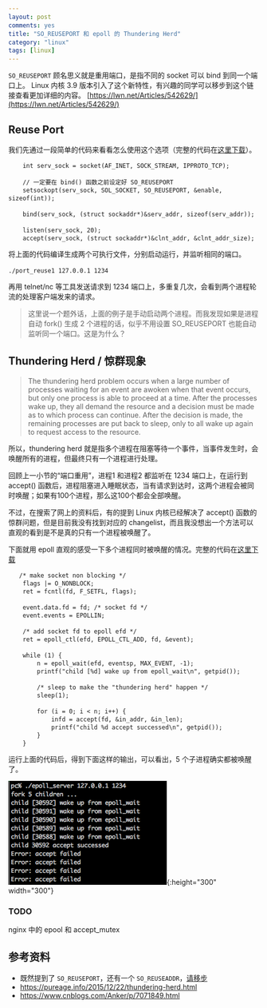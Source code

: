 ```yaml
---
layout: post
comments: yes
title: "SO_REUSEPORT 和 epoll 的 Thundering Herd"
category: "linux"
tags: [linux]
---
```


`SO_REUSEPORT` 顾名思义就是重用端口，是指不同的 socket 可以 bind 到同一个端口上。 Linux 内核 3.9 版本引入了这个新特性，有兴趣的同学可以移步到这个链接查看更加详细的内容。 [https://lwn.net/Articles/542629/](https://lwn.net/Articles/542629/)

## Reuse Port 
我们先通过一段简单的代码来看看怎么使用这个选项（完整的代码在[这里下载](/image/2018/server.c)）。

```
    int serv_sock = socket(AF_INET, SOCK_STREAM, IPPROTO_TCP);

    // 一定要在 bind() 函数之前设定好 SO_REUSEPORT
    setsockopt(serv_sock, SOL_SOCKET, SO_REUSEPORT, &enable, sizeof(int));

    bind(serv_sock, (struct sockaddr*)&serv_addr, sizeof(serv_addr));

    listen(serv_sock, 20);
    accept(serv_sock, (struct sockaddr*)&clnt_addr, &clnt_addr_size);

```

将上面的代码编译生成两个可执行文件，分别启动运行，并监听相同的端口。

`./port_reuse1 127.0.0.1 1234`

再用 telnet/nc 等工具发送请求到 1234 端口上，多重复几次，会看到两个进程轮流的处理客户端发来的请求。

> 这里说一个题外话，上面的例子是手动启动两个进程。而我发现如果是进程自动 fork() 生成 2 个进程的话，似乎不用设置 SO_REUSEPORT 也能自动监听同一个端口。这是为什么？

## Thundering Herd / 惊群现象

> The thundering herd problem occurs when a large number of processes waiting for an event are awoken when that event occurs, but only one process is able to proceed at a time. After the processes wake up, they all demand the resource and a decision must be made as to which process can continue. After the decision is made, the remaining processes are put back to sleep, only to all wake up again to request access to the resource.  

所以，thundering herd 就是指多个进程在阻塞等待一个事件，当事件发生时，会唤醒所有的进程，但最终只有一个进程进行处理。

回顾上一小节的“端口重用”，进程1 和进程2 都监听在 1234 端口上，在运行到 accept() 函数后，进程阻塞进入睡眠状态，当有请求到达时，这两个进程会被同时唤醒；如果有100个进程，那么这100个都会全部唤醒。

不过，在搜索了网上的资料后，有的提到 Linux 内核已经解决了 accept() 函数的惊群问题，但是目前我没有找到对应的 changelist，而且我没想出一个方法可以直观的看到是不是真的只有一个进程被唤醒了。

下面就用 epoll 直观的感受一下多个进程同时被唤醒的情况。完整的代码在[这里下载](/image/2018/epoll_server.c)

```
   /* make socket non blocking */
    flags |= O_NONBLOCK;
    ret = fcntl(fd, F_SETFL, flags);

    event.data.fd = fd; /* socket fd */
    event.events = EPOLLIN;

    /* add socket fd to epoll efd */
    ret = epoll_ctl(efd, EPOLL_CTL_ADD, fd, &event); 

    while (1) {
        n = epoll_wait(efd, eventsp, MAX_EVENT, -1);
        printf("child [%d] wake up from epoll_wait\n", getpid());

        /* sleep to make the "thundering herd" happen */
        sleep(1);

        for (i = 0; i < n; i++) {
            infd = accept(fd, &in_addr, &in_len);
            printf("child %d accept successed\n", getpid());
        }
    }
```

运行上面的代码后，得到下面这样的输出，可以看出，5 个子进程确实都被唤醒了。

![](/image/2018/epoll.png){:height="300" width="300"}

### TODO  
nginx 中的 epool 和 accept_mutex

## 参考资料 

- 既然提到了 `SO_REUSEPORT`，还有一个 `SO_REUSEADDR`，[请移步](https://zhuanlan.zhihu.com/p/31329253)
- https://pureage.info/2015/12/22/thundering-herd.html
- https://www.cnblogs.com/Anker/p/7071849.html





